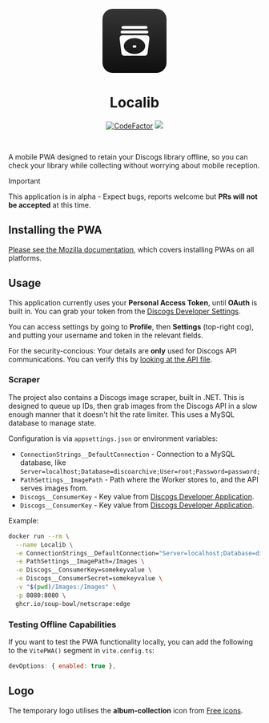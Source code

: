 <p align="center">
  <img src="/assets/logo-app.png" alt="" />
</p>
<h1 align="center">Localib</h1>
<p align="center">
  <a href="https://www.codefactor.io/repository/github/soup-bowl/Localib"><img src="https://www.codefactor.io/repository/github/soup-bowl/Localib/badge" alt="CodeFactor" /></a>
  <a href="https://gitpod.io/#https://github.com/soup-bowl/Localib"><img src="https://img.shields.io/badge/open%20in-Gitpod-orange?logo=gitpod&logoColor=white" /></a>
</p>
<p align="center">
  <img src="https://f.subo.dev/i/discogs-app-image.webp" alt="" />
</p>

A mobile PWA designed to retain your Discogs library offline, so you can check your library while collecting without worrying about mobile reception.

> [!IMPORTANT]  
> This application is in alpha - Expect bugs, reports welcome but **PRs will not be accepted** at this time.

## Installing the PWA

[Please see the Mozilla documentation](https://developer.mozilla.org/en-US/docs/Web/Progressive_web_apps/Guides/Installing), which covers installing PWAs on all platforms.

## Usage

This application currently uses your **Personal Access Token**, until **OAuth** is built in. You can grab your token from the [Discogs Developer Settings](https://www.discogs.com/settings/developers).

You can access settings by going to **Profile**, then **Settings** (top-right cog), and putting your username and token in the relevant fields.

For the security-concious: Your details are **only** used for Discogs API communications. You can verify this by [looking at the API file](/frontend/src/api/discogs.ts).

### Scraper

The project also contains a Discogs image scraper, built in .NET. This is designed to queue up IDs, then grab images from the Discogs API in a slow enough manner that it doesn't hit the rate limiter. This uses a MySQL database to manage state.

Configuration is via `appsettings.json` or environment variables:

* `ConnectionStrings__DefaultConnection` - Connection to a MySQL database, like `Server=localhost;Database=discoarchive;User=root;Password=password;`
* `PathSettings__ImagePath` - Path where the Worker stores to, and the API serves images from.
* `Discogs__ConsumerKey` - Key value from [Discogs Developer Application][dcd].
* `Discogs__ConsumerKey` - Key value from [Discogs Developer Application][dcd].

Example:

```bash
docker run --rm \
  --name Localib \
  -e ConnectionStrings__DefaultConnection="Server=localhost;Database=disc;User=root;Password=password;" \
  -e PathSettings__ImagePath=/Images \
  -e Discogs__ConsumerKey=somekeyvalue \
  -e Discogs__ConsumerSecret=somekeyvalue \
  -v "$(pwd)/Images:/Images" \
  -p 8080:8080 \
  ghcr.io/soup-bowl/netscrape:edge
```

### Testing Offline Capabilities

If you want to test the PWA functionality locally, you can add the following to the `VitePWA()` segment in `vite.config.ts`:

```js
devOptions: { enabled: true },
```


## Logo

The temporary logo utilises the **album-collection** icon from [Free icons](https://free-icons.github.io/free-icons/).

[dcd]: https://www.discogs.com/settings/developers
